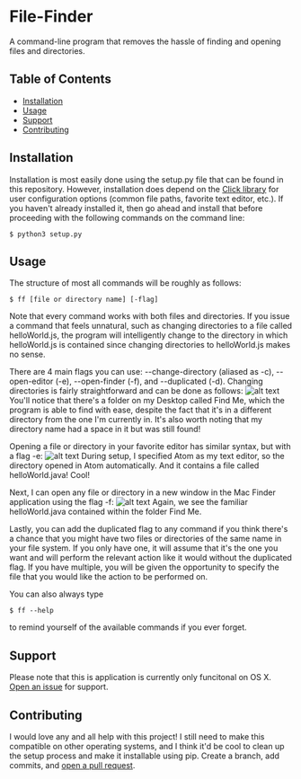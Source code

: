# File-Finder

A command-line program that removes the hassle of finding and opening files and directories.

## Table of Contents

- [Installation](#installation)
- [Usage](#usage)
- [Support](#support)
- [Contributing](#contributing)

## Installation

Installation is most easily done using the setup.py file that can be found in this repository. However, installation does depend on the [Click library](https://github.com/pallets/click) for user configuration options (common file paths, favorite text editor, etc.). If you haven't already installed it, then go ahead and install that before proceeding with the following commands on the command line:

```
$ python3 setup.py
```

## Usage

The structure of most all commands will be roughly as follows:

```
$ ff [file or directory name] [-flag]
```
Note that every command works with both files and directories. If you issue a command that feels unnatural, such as changing directories to a file called helloWorld.js, the program will intelligently change to the directory in which helloWorld.js is contained since changing directories to helloWorld.js makes no sense.

There are 4 main flags you can use: --change-directory (aliased as -c), --open-editor (-e), --open-finder (-f), and --duplicated (-d).
Changing directories is fairly straightforward and can be done as follows:
![alt text](https://github.com/benhubsch/File-Finder/blob/master/pics/c.png "Changing Directories")
You'll notice that there's a folder on my Desktop called Find Me, which the program is able to find with ease, despite the fact that it's in a different directory from the one I'm currently in. It's also worth noting that my directory name had a space in it but was still found!

Opening a file or directory in your favorite editor has similar syntax, but with a flag -e:
![alt text](https://github.com/benhubsch/File-Finder/blob/master/pics/editor.png "Opening an editor")
During setup, I specified Atom as my text editor, so the directory opened in Atom automatically. And it contains a file called helloWorld.java! Cool!

Next, I can open any file or directory in a new window in the Mac Finder application using the flag -f:
![alt text](https://github.com/benhubsch/File-Finder/blob/master/pics/finder.png "Opening Mac Finder")
Again, we see the familiar helloWorld.java contained within the folder Find Me.

Lastly, you can add the duplicated flag to any command if you think there's a chance that you might have two files or directories of the same name in your file system. If you only have one, it will assume that it's the one you want and will perform the relevant action like it would without the duplicated flag. If you have multiple, you will be given the opportunity to specify the file that you would like the action to be performed on.

You can also always type
```
$ ff --help
```
to remind yourself of the available commands if you ever forget.

## Support

Please note that this is application is currently only funcitonal on OS X. [Open an issue](https://github.com/benhubsch/File-Finder/issues/new) for support.

## Contributing

I would love any and all help with this project! I still need to make this compatible on other operating systems, and I think it'd be cool to clean up the setup process and make it installable using pip. Create a branch, add commits, and [open a pull request](https://github.com/benhubsch/File-Finder/compare/).
